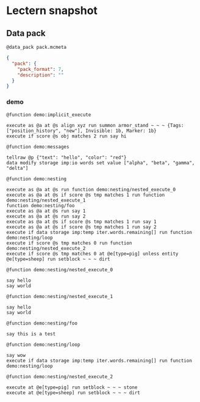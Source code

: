 # Lectern snapshot

## Data pack

`@data_pack pack.mcmeta`

```json
{
  "pack": {
    "pack_format": 7,
    "description": ""
  }
}
```

### demo

`@function demo:implicit_execute`

```mcfunction
execute as @a at @s align xyz run summon armor_stand ~ ~ ~ {Tags: ["position_history", "new"], Invisible: 1b, Marker: 1b}
execute if score @s obj matches 2 run say hi
```

`@function demo:messages`

```mcfunction
tellraw @p {"text": "hello", "color": "red"}
data modify storage imp:io words set value ["alpha", "beta", "gamma", "delta"]
```

`@function demo:nesting`

```mcfunction
execute as @a at @s run function demo:nesting/nested_execute_0
execute as @a at @s if score @s tmp matches 1 run function demo:nesting/nested_execute_1
function demo:nesting/foo
execute as @a at @s run say 1
execute as @a at @s run say 2
execute as @a at @s if score @s tmp matches 1 run say 1
execute as @a at @s if score @s tmp matches 1 run say 2
execute if data storage imp:temp iter.words.remaining[] run function demo:nesting/loop
execute if score @s tmp matches 0 run function demo:nesting/nested_execute_2
execute if score @s tmp matches 0 at @e[type=pig] unless entity @e[type=sheep] run setblock ~ ~ ~ dirt
```

`@function demo:nesting/nested_execute_0`

```mcfunction
say hello
say world
```

`@function demo:nesting/nested_execute_1`

```mcfunction
say hello
say world
```

`@function demo:nesting/foo`

```mcfunction
say this is a test
```

`@function demo:nesting/loop`

```mcfunction
say wow
execute if data storage imp:temp iter.words.remaining[] run function demo:nesting/loop
```

`@function demo:nesting/nested_execute_2`

```mcfunction
execute at @e[type=pig] run setblock ~ ~ ~ stone
execute at @e[type=sheep] run setblock ~ ~ ~ dirt
```
